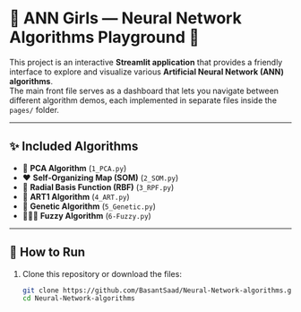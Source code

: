 # 🫧 ANN Girls — Neural Network Algorithms Playground 🫧

This project is an interactive **Streamlit application** that provides a friendly interface to explore and visualize various **Artificial Neural Network (ANN) algorithms**.  
The main front file serves as a dashboard that lets you navigate between different algorithm demos, each implemented in separate files inside the `pages/` folder.

---

## ✨ Included Algorithms
- 🩵 **PCA Algorithm** (`1_PCA.py`)  
- ♥️ **Self-Organizing Map (SOM)** (`2_SOM.py`)  
- 💖 **Radial Basis Function (RBF)** (`3_RPF.py`)  
- 🩶 **ART1 Algorithm** (`4_ART.py`)  
- 🌸 **Genetic Algorithm** (`5_Genetic.py`)  
- 👩‍🎓✨ **Fuzzy Algorithm** (`6-Fuzzy.py`)  

---

## 🚀 How to Run

1. Clone this repository or download the files:
   ```bash
   git clone https://github.com/BasantSaad/Neural-Network-algorithms.git
   cd Neural-Network-algorithms

